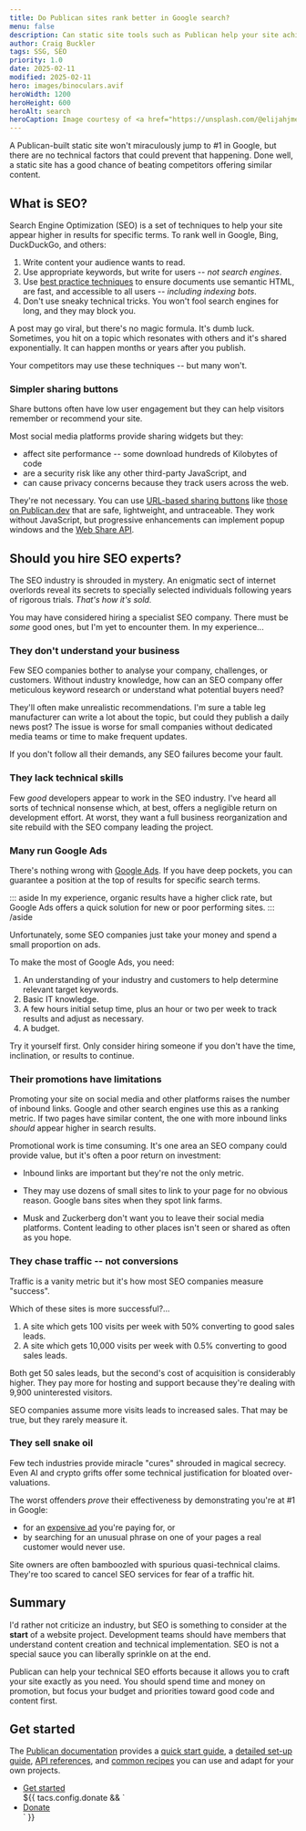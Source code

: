 ```yaml
---
title: Do Publican sites rank better in Google search?
menu: false
description: Can static site tools such as Publican help your site achieve better rankings in search engine results?
author: Craig Buckler
tags: SSG, SEO
priority: 1.0
date: 2025-02-11
modified: 2025-02-11
hero: images/binoculars.avif
heroWidth: 1200
heroHeight: 600
heroAlt: search
heroCaption: Image courtesy of <a href="https://unsplash.com/@elijahjmears">Elijah Mears</a>
---
```


A Publican-built static site won't miraculously jump to #1 in Google, but there are no technical factors that could prevent that happening. Done well, a static site has a good chance of beating competitors offering similar content.


## What is SEO?

Search Engine Optimization (SEO) is a set of techniques to help your site appear higher in results for specific terms. To rank well in Google, Bing, DuckDuckGo, and others:

1. Write content your audience wants to read.
1. Use appropriate keywords, but write for users -- *not search engines*.
1. Use [best practice techniques](--ROOT--news/site-performance/) to ensure documents use semantic HTML, are fast, and accessible to all users -- *including indexing bots*.
1. Don't use sneaky technical tricks. You won't fool search engines for long, and they may block you.

A post may go viral, but there's no magic formula. It's dumb luck. Sometimes, you hit on a topic which resonates with others and it's shared exponentially. It can happen months or years after you publish.

Your competitors may use these techniques -- but many won't.


### Simpler sharing buttons

Share buttons often have low user engagement but they can help visitors remember or recommend your site.

Most social media platforms provide sharing widgets but they:

* affect site performance -- some download hundreds of Kilobytes of code
* are a security risk like any other third-party JavaScript, and
* can cause privacy concerns because they track users across the web.

They're not necessary. You can use [URL-based sharing buttons](https://blog.logrocket.com/how-to-improve-social-engagement-with-the-web-share-api/) like [those on Publican.dev](#share) that are safe, lightweight, and untraceable. They work without JavaScript, but progressive enhancements can implement popup windows and the [Web Share API](https://developer.mozilla.org/docs/Web/API/Web_Share_API).


## Should you hire SEO experts?

The SEO industry is shrouded in mystery. An enigmatic sect of internet overlords reveal its secrets to specially selected individuals following years of rigorous trials. *That's how it's sold.*

You may have considered hiring a specialist SEO company. There must be *some* good ones, but I'm yet to encounter them. In my experience...


### They don't understand your business

Few SEO companies bother to analyse your company, challenges, or customers. Without industry knowledge, how can an SEO company offer meticulous keyword research or understand what potential buyers need?

They'll often make unrealistic recommendations. I'm sure a table leg manufacturer can write a lot about the topic, but could they publish a daily news post? The issue is worse for small companies without dedicated media teams or time to make frequent updates.

If you don't follow all their demands, any SEO failures become your fault.


### They lack technical skills

Few *good* developers appear to work in the SEO industry. I've heard all sorts of technical nonsense which, at best, offers a negligible return on development effort. At worst, they want a full business reorganization and site rebuild with the SEO company leading the project.


### Many run Google Ads

There's nothing wrong with [Google Ads](https://ads.google.com/). If you have deep pockets, you can guarantee a position at the top of results for specific search terms.

::: aside
In my experience, organic results have a higher click rate, but Google Ads offers a quick solution for new or poor performing sites.
::: /aside

Unfortunately, some SEO companies just take your money and spend a small proportion on ads.

To make the most of Google Ads, you need:

1. An understanding of your industry and customers to help determine relevant target keywords.
1. Basic IT knowledge.
1. A few hours initial setup time, plus an hour or two per week to track results and adjust as necessary.
1. A budget.

Try it yourself first. Only consider hiring someone if you don't have the time, inclination, or results to continue.


### Their promotions have limitations

Promoting your site on social media and other platforms raises the number of inbound links. Google and other search engines use this as a ranking metric. If two pages have similar content, the one with more inbound links *should* appear higher in search results.

Promotional work is time consuming. It's one area an SEO company could provide value, but it's often a poor return on investment:

* Inbound links are important but they're not the only metric.

* They may use dozens of small sites to link to your page for no obvious reason. Google bans sites when they spot link farms.

* Musk and Zuckerberg don't want you to leave their social media platforms. Content leading to other places isn't seen or shared as often as you hope.


### They chase traffic -- not conversions

Traffic is a vanity metric but it's how most SEO companies measure "success".

Which of these sites is more successful?...

1. A site which gets 100 visits per week with 50% converting to good sales leads.
1. A site which gets 10,000 visits per week with 0.5% converting to good sales leads.

Both get 50 sales leads, but the second's cost of acquisition is considerably higher. They pay more for hosting and support because they're dealing with 9,900 uninterested visitors.

SEO companies assume more visits leads to increased sales. That may be true, but they rarely measure it.


### They sell snake oil

Few tech industries provide miracle "cures" shrouded in magical secrecy. Even AI and crypto grifts offer some technical justification for bloated over-valuations.

The worst offenders *prove* their effectiveness by demonstrating you're at #1 in Google:

* for an [expensive ad](#many-run-google-ads) you're paying for, or
* by searching for an unusual phrase on one of your pages a real customer would never use.

Site owners are often bamboozled with spurious quasi-technical claims. They're too scared to cancel SEO services for fear of a traffic hit.


## Summary

I'd rather not criticize an industry, but SEO is something to consider at the **start** of a website project. Development teams should have members that understand content creation and technical implementation. SEO is not a special sauce you can liberally sprinkle on at the end.

Publican can help your technical SEO efforts because it allows you to craft your site exactly as you need. You should spend time and money on promotion, but focus your budget and priorities toward good code and content first.


## Get started

The [Publican documentation](--ROOT--docs/) provides a [quick start guide](--ROOT--docs/quickstart/concepts/), a [detailed set-up guide](--ROOT--docs/setup/content/), [API references](--ROOT--docs/reference/publican-options/), and [common recipes](--ROOT--docs/recipe/) you can use and adapt for your own projects.

<ul class="flexcenter">
  <li><a href="--ROOT--docs/quickstart/concepts/" class="button">Get started</a></li>
  ${{ tacs.config.donate && `<li><a href="${ tacs.config.donate }" class="button">Donate</a></li>` }}
</ul>
